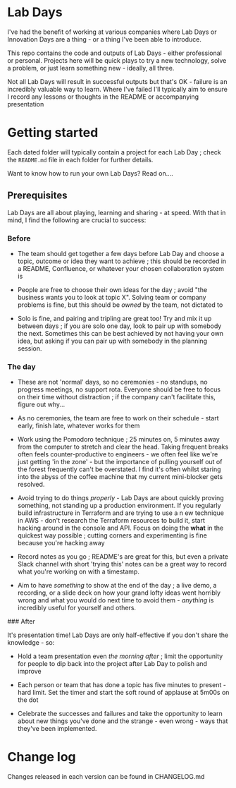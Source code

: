 # Lab Days

I've had the benefit of working at various companies where Lab Days or Innovation Days are a thing - or a thing I've been able to introduce.

This repo contains the code and outputs of Lab Days - either professional or personal. Projects here will be quick plays to try a new technology, solve a problem, or just learn something new - ideally, all three.

Not all Lab Days will result in successful outputs but that's OK - failure is an incredibly valuable way to learn. Where I've failed I'll typically aim to ensure I record any lessons or thoughts in the README or accompanying presentation

# Getting started

Each dated folder will typically contain a project for each Lab Day ; check the `README.md` file in each folder for further details.

Want to know how to run your own Lab Days? Read on....

## Prerequisites

Lab Days are all about playing, learning and sharing - at speed. With that in mind, I find the following are crucial to success:


### Before

* The team should get together a few days before Lab Day and choose a topic, outcome or idea they want to achieve ; this should be recorded in a README, Confluence, or whatever your chosen collaboration system is

* People are free to choose their own ideas for the day ; avoid "the business wants you to look at topic X". Solving team or company problems is fine, but this should be _owned_ by the team, not dictated to	
* Solo is fine, and pairing and tripling are great too! Try and mix it up between days ; if you are solo one day, look to pair up with somebody the next. Sometimes this can be best achieved by not having your own idea, but asking if you can pair up with somebody in the planning session. 

### The day

* These are not 'normal' days, so no ceremonies - no standups, no progress meetings, no support rota. Everyone should be free to focus on their time without distraction ; if the company can't facilitate this, figure out why...

* As no ceremonies, the team are free to work on their schedule - start early, finish late, whatever works for them

* Work using the Pomodoro technique ; 25 minutes on, 5 minutes away from the computer to stretch and clear the head. Taking frequent breaks often feels counter-productive to engineers - we often feel like we're just getting 'in the zone' - but the importance of pulling yourself out of the forest frequently can't be overstated. I find it's often whilst staring into the abyss of the coffee machine that my current mini-blocker gets resolved.

* Avoid trying to do things _properly_ - Lab Days are about quickly proving something, not standing up a production environment. If you regularly build infrastructure in Terraform and are trying to use a n ew technique in AWS - don't research the Terraform resources to build it, start hacking around in the console and API. Focus on doing the **what** in the quickest way possible ; cutting corners and experimenting is fine because you're hacking away

* Record notes as you go ; README's are great for this, but even a private Slack channel with short 'trying this' notes can be a great way to record what you're working on with a timestamp.

* Aim to have _something_ to show at the end of the day ; a live demo, a recording, or a slide deck on how your grand lofty ideas went horribly wrong and what you would do next time to avoid them - _anything_ is incredibly useful for yourself and others.

### After

It's presentation time! Lab Days are only half-effective if you don't share the knowledge - so:

* Hold a team presentation even _the morning after_ ; limit the opportunity for people to dip back into the project after Lab Day to polish and improve

* Each person or team that has done a topic has five minutes to present - hard limit. Set the timer and start the soft round of applause at 5m00s on the dot

* Celebrate the successes and failures and take the opportunity to learn about new things you've done and the strange - even wrong - ways that they've been implemented. 


# Change log

Changes released in each version can be found in CHANGELOG.md



